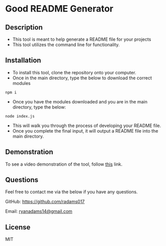 # Good README Generator

## Description

- This tool is meant to help generate a README file for your projects
- This tool utilizes the command line for functionality.

## Installation
- To install this tool, clone the repository onto your computer.
- Once in the main directory, type the below to download the correct modules

```
npm i
```
- Once you have the modules downloaded and you are in the main directory, type the below:

```
node index.js
```
- This will walk you through the process of developing your README file. 
- Once you complete the final input, it will output a README file into the main directory. 

## Demonstration
To see a video demonstration of the tool, follow [this](https://drive.google.com/file/d/19CQtMdf98H-wGTSOSgYGAdGDXUZUoV4d/view) link.

## Questions
Feel free to contact me via the below if you have any questions.

GitHub: https://github.com/radams017 

Email: ryanadams14@gmail.com 

## License
MIT

